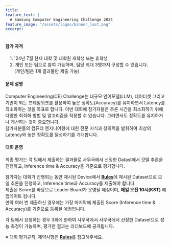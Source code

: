 ```yaml
---
title:
feature_text: |
  # Samsung Computer Engineering Challenge 2024
feature_image: "/assets/logos/banner_last.png"
excerpt:
---
```


#### 참가 자격

 1. '24년 7월 현재 대학 및 대학원 재학생 또는 휴학생  
 2. 개인 또는 팀으로 참여 가능하며, 팀당 최대 3명까지 구성할 수 있습니다.  
  (개인/팀은 1개 결과물만 제출 가능)

#### 문제 설명

Computer Engineering(CE) Challenge는 대규모 언어모델(LLM), 데이터셋 그리고 기반이 되는 프레임워크를 활용하여 높은 정확도(Accuracy)를 유지하면서 Latency를 최소화하는 것을 목표로 합니다.
이번 대회에 참가자들은 추론 시간을 최소화하기 위해 다양한 최적화 방법 및 알고리즘을 적용할 수 있습니다. 그러면서도 정확도를 유지하거나 개선하는 것이 중요합니다.  
참가자분들의 컴퓨터 엔지니어링에 대한 전문 지식과 창의력을 발휘하여 최상의 Latency와 높은 정확도를 달성하기를 기대합니다.


#### 대회 운영

최종 평가는 각 팀에서 제출하는 결과물로 사무국에서 선정한 Datast에서 모델 추론을 진행하고, Inference time & Accuracy을 기준으로 평가합니다.  

참가자는 대회가 진행되는 동안 제시된 Device에서 [**Rules**](https://cechallenge.github.io/rules/)에 제시된 Dataset으로 모델 추론을 진행하고, Inference time과 Accuracy를 제출해야 합니다.  
제출된 Score를 바탕으로 Leader Board가 운영될 예정이며, **매일 오전 10시(KST)** 에 업데이트 됩니다.  
만약 여러 번 제출하신 경우에는 가장 마지막에 제출된 Score (Inference time & Accuracy)를 기준으로 등록될 예정입니다.  

각 팀에서 요청하는 경우 3회에 한하여 사무국에서 사무국에서 선정한 Dataset으로 성능 측정이 가능하며, 평가한 결과는 리더보드에 공개됩니다.  


※ 대회 평가규칙, 제약사항은 [**Rules**](https://cechallenge.github.io/rules/)를 참고해주세요.



<!-- 
<hr />

## Qualifications

To participate in this competition, You must meet the following qualifications criteria.  
 1. Be enrolled in college or graduate school as of August '23, or be on a leave of absence.  
 2. Participate as an individual or as a team, with a maximum of 3 people per team.  
  (A person/team can only submit 1 deliverable)  

## Competition description

The goal is to minimize latency while maintaining high accuracy using the LLM and the dataset and underlying framework presented in the problem. Participants can apply various optimization methods and algorithms to minimize inference time. See below for the competition constraints and requirements for each round.

### Approved base model

The competition base model is the **LLaMA-30B** or **OPT-30B**, an open base model with no instruction tuning. To use the LLaMA model, you need to check the following <a target="_blank" href="https://github.com/facebookresearch/llama/blob/main/LICENSE">LLaMA-1 Community License Agreement</a> and request a license from the community. Please refer to the <a target="_blank" href="https://docs.google.com/forms/d/e/1FAIpQLSfqNECQnMkycAp2jP4Z9TFX0cGR4uf7b_fBxjY_OjhJILlKGA/viewform">Download Link</a> to proceed. If you are interested in using the OPT-30B, check out the <a target="_blank" href="https://huggingface.co/facebook/opt-30b">following links.</a>



### Datasets

The dataset we accept in the competition is <a target="_blank" href="https://huggingface.co/datasets/hellaswag">HellaSwag</a>. We only accept inferences made using that dataset, and no other datasets.

### Framework

The deep learning framework we will use for optimization is PyTorch 2.0. Please refer to the following <a target="_blank" href="https://github.com/pytorch/pytorch/tree/v2.0.0">link</a>. We also accept frameworks based on PyTorch 2.0. (ex. FasterTransformer)

### Constraints

 1. Prohibit adjustments and fine-tuning (re-training) that significantly reduce the accuracy of the model.  
  ※ Techniques that modify the model architecture are not allowed, nor are modifications to weights and activations (e.g., quantization).  
 2. Allow a slight degradation of accuracy due to optimization and algorithmic adaptation.  
  ※ Note that the 33B, 82.8%, presented in the LLaMA paper is not based on baseline accuracy, but on accuracy performed by participants and teams in their local environment.  
 3. Prohibit the use of data other than the provided dataset.  
 4. Use of open source code and libraries is allowed if proper credit is given.  
 5. Latency, as defined by the competition, is "the time it takes to process all of the presented datasets", excluding time for data preprocessing.  
  ※ Optimizations and algorithms that serve the purpose of the competition are acceptable, but cheating is not, and this will be fully considered in the qualitative evaluation.

For other rules, please see the [**Rules**](https://cechallenge.github.io/rules/) page.

### Evaluation

There are two rounds to this challenge.

##### Primary

The first round of the competition aims for participants to run the given model and dataset in their local machine environment and apply possible optimizations and algorithms within the given environment. The first round is a qualitative evaluation based on participants' technical documentation (reports) and source code. At the end of the first round of evaluation, the top 10 teams will be selected.

###### First round assessment submissions

 1. Documentation describing the optimization methods and algorithms used by participants. (**docs** or **pdf** format)  
  ※ Please list the inference time and accuracy performed on the participant's and team's local environment.  
 2. A GitBub URL containing the framework and source code that you modified.

Make sure you submit the above two items in the [**Submission.**](https://cechallenge.github.io/submission/)

##### Second

The second round of the competition is a quantitative evaluation, with the goal of achieving the fastest inference time within the **same given server environment**. The model to be used in the second round is **LLaMA-30B**. The given server environment looks like this.

 * OS: Ubuntu 18.04 64-bit  
 * Number of vCPU core : 32  
 * Storage : SSD 1TB  
 * RAM : 360GB  
 * GPU : NVIDIA Tesla V100 Model 4EA  
  * Total GPU Memory : 128GB  
  * Supports NVLink

Participants must proceed with model inference on a given server during the second round and submit inference time. The leaderboard runs in two rounds and is updated at **10 a.m.(KST)** every day. If you submit it several times, it will be registered based on the last submission.

###### Second round assessment submissions

 1. Documentation describing the optimization methods and algorithms used by participants. (**docs** or **pdf** format)  
 2. A GitBub URL containing the framework and source code that you modified.  
 3. Inference time

Before the end of second round, Make sure you submit the above three items in the [**Submission.**](https://cechallenge.github.io/submission/)

###### Cautions

※ The Leaderboard is just a way to share other teams' results.  
※ Final rankings will be determined based on multiple evaluation criteria.
-->
